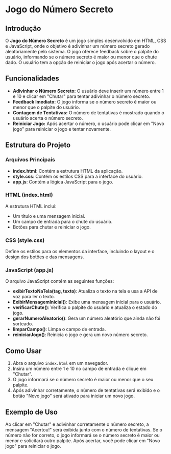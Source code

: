 # Jogo do Número Secreto

## Introdução

O **Jogo do Número Secreto** é um jogo simples desenvolvido em HTML, CSS e JavaScript, onde o objetivo é adivinhar um número secreto gerado aleatoriamente pelo sistema. O jogo oferece feedback sobre o palpite do usuário, informando se o número secreto é maior ou menor que o chute dado. O usuário tem a opção de reiniciar o jogo após acertar o número.

## Funcionalidades

- **Adivinhar o Número Secreto:** O usuário deve inserir um número entre 1 e 10 e clicar em "Chutar" para tentar adivinhar o número secreto.
- **Feedback Imediato:** O jogo informa se o número secreto é maior ou menor que o palpite do usuário.
- **Contagem de Tentativas:** O número de tentativas é mostrado quando o usuário acerta o número secreto.
- **Reiniciar Jogo:** Após acertar o número, o usuário pode clicar em "Novo jogo" para reiniciar o jogo e tentar novamente.

## Estrutura do Projeto

### Arquivos Principais

- **index.html**: Contém a estrutura HTML da aplicação.
- **style.css**: Contém os estilos CSS para a interface do usuário.
- **app.js**: Contém a lógica JavaScript para o jogo.

### HTML (index.html)

A estrutura HTML inclui:
- Um título e uma mensagem inicial.
- Um campo de entrada para o chute do usuário.
- Botões para chutar e reiniciar o jogo.

### CSS (style.css)

Define os estilos para os elementos da interface, incluindo o layout e o design dos botões e das mensagens.

### JavaScript (app.js)

O arquivo JavaScript contém as seguintes funções:
- **exibirTextoNaTela(tag, texto)**: Atualiza o texto na tela e usa a API de voz para ler o texto.
- **ExibirMensagemInicial()**: Exibe uma mensagem inicial para o usuário.
- **verificarChute()**: Verifica o palpite do usuário e atualiza o estado do jogo.
- **gerarNumeroAleatorio()**: Gera um número aleatório que ainda não foi sorteado.
- **limparCampo()**: Limpa o campo de entrada.
- **reiniciarJogo()**: Reinicia o jogo e gera um novo número secreto.

## Como Usar

1. Abra o arquivo `index.html` em um navegador.
2. Insira um número entre 1 e 10 no campo de entrada e clique em "Chutar".
3. O jogo informará se o número secreto é maior ou menor que o seu palpite.
4. Após adivinhar corretamente, o número de tentativas será exibido e o botão "Novo jogo" será ativado para iniciar um novo jogo.

## Exemplo de Uso

Ao clicar em "Chutar" e adivinhar corretamente o número secreto, a mensagem "Acertou!" será exibida junto com o número de tentativas. Se o número não for correto, o jogo informará se o número secreto é maior ou menor e solicitará outro palpite. Após acertar, você pode clicar em "Novo jogo" para reiniciar o jogo.



